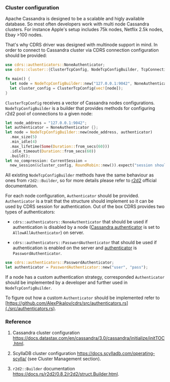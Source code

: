 ### Cluster configuration

Apache Cassandra is designed to be a scalable and higly available database. So most often developers work with multi node Cassandra clusters. For instance Apple's setup includes 75k nodes, Netflix 2.5k nodes, Ebay >100 nodes.

That's why CDRS driver was designed with multinode support in mind. In order to connect to Cassandra cluster via CDRS connection configuration should be provided:

```rust
use cdrs::authenticators::NoneAuthenticator;
use cdrs::cluster::{ClusterTcpConfig, NodeTcpConfigBuilder, TcpConnectionPool};

fn main() {
  let node = NodeTcpConfigBuilder::new("127.0.0.1:9042", NoneAuthenticator {}).build();
  let cluster_config = ClusterTcpConfig(vec![node]);
}
```

`ClusterTcpConfig` receives a vector of Cassandra nodes configurations. `NodeTcpConfigBuilder` is a builder that provides methods for configuring r2d2 pool of connections to a given node:

```rust
let node_address = "127.0.0.1:9042";
let authenticator = NoneAuthenticator {};
let node = NodeTcpConfigBuilder::new(node_address, authenticator)
  .max_size(5)
  .min_idle(4)
  .max_lifetime(Some(Duration::from_secs(60)))
  .idle_timeout(Duration::from_secs(60))
  .build();
let no_compression: CurrentSession =
  new_session(&cluster_config, RoundRobin::new()).expect("session should be created");
```

All existing `NodeTcpConfigBuilder` methods have the same behaviour as ones from `r2d2::Builder`, so for more details please refer to [r2d2](https://docs.rs/r2d2/0.8.2/r2d2/struct.Builder.html) official documentation.

For each node configuration, `Authenticator` should be provided. `Authenticator` is a trait that the structure should implement so it can be used by CDRS session for authentication. Out of the box CDRS provides two types of authenticators:

- `cdrs::authenticators::NoneAuthenticator` that should be used if authentication is disabled by a node ([Cassandra authenticator](http://cassandra.apache.org/doc/latest/configuration/cassandra_config_file.html#authenticator) is set to `AllowAllAuthenticator`) on server.

- `cdrs::authenticators::PasswordAuthenticator` that should be used if authentication is enabled on the server and [authenticator](http://cassandra.apache.org/doc/latest/configuration/cassandra_config_file.html#authenticator) is `PasswordAuthenticator`.

```rust
use cdrs::authenticators::PasswordAuthenticator;
let authenticator = PasswordAuthenticator::new("user", "pass");
```

If a node has a custom authentication strategy, corresponded `Authenticator` should be implemented by a developer and further used in `NodeTcpConfigBuilder`.

To figure out how a custom `Authenticator` should be implemented refer to [https://github.com/AlexPikalov/cdrs/src/authenticators.rs](./src/authenticators.rs).

### Reference

1. Cassandra cluster configuration https://docs.datastax.com/en/cassandra/3.0/cassandra/initialize/initTOC.html.

2. ScyllaDB cluster configuration https://docs.scylladb.com/operating-scylla/ (see Cluster Management section).

3. `r2d2::Builder` documentation https://docs.rs/r2d2/0.8.2/r2d2/struct.Builder.html.
